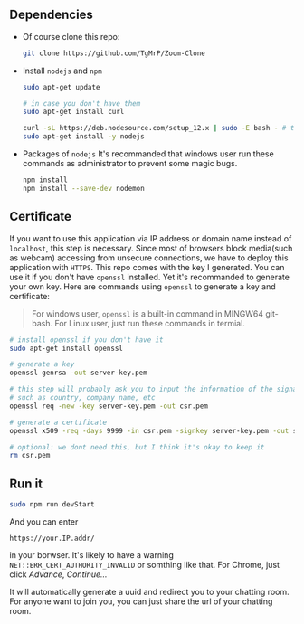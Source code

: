 ## Dependencies

- Of course clone this repo:
  ```bash
  git clone https://github.com/TgMrP/Zoom-Clone
  ```
- Install `nodejs` and `npm`

  ```bash
  sudo apt-get update

  # in case you don't have them
  sudo apt-get install curl

  curl -sL https://deb.nodesource.com/setup_12.x | sudo -E bash - # this is for 64 bit machine
  sudo apt-get install -y nodejs
  ```

- Packages of `nodejs`
  It's recommanded that windows user run these commands as administrator to prevent some magic bugs.
  ```bash
  npm install
  npm install --save-dev nodemon
  ```

## Certificate

If you want to use this application via IP address or domain name instead of `localhost`, this step is necessary. Since most of browsers block media(such as webcam) accessing from unsecure connections, we have to deploy this application with `HTTPS`. This repo comes with the key I generated. You can use it if you don't have `openssl` installed. Yet it's recommanded to generate your own key.
Here are commands using `openssl` to generate a key and certificate:

> For windows user, `openssl` is a built-in command in MINGW64 git-bash.
> For Linux user, just run these commands in termial.

```bash
# install openssl if you don't have it
sudo apt-get install openssl
```

```bash
# generate a key
openssl genrsa -out server-key.pem

# this step will probably ask you to input the information of the signature,
# such as country, company name, etc
openssl req -new -key server-key.pem -out csr.pem

# generate a certificate
openssl x509 -req -days 9999 -in csr.pem -signkey server-key.pem -out server-cert.pem

# optional: we dont need this, but I think it's okay to keep it
rm csr.pem
```

## Run it

```bash
sudo npm run devStart
```

And you can enter

```
https://your.IP.addr/
```

in your borwser. It's likely to have a warning `NET::ERR_CERT_AUTHORITY_INVALID` or somthing like that. For Chrome, just click _Advance_, _Continue..._

It will automatically generate a uuid and redirect you to your chatting room. For anyone want to join you, you can just share the url of your chatting room.
